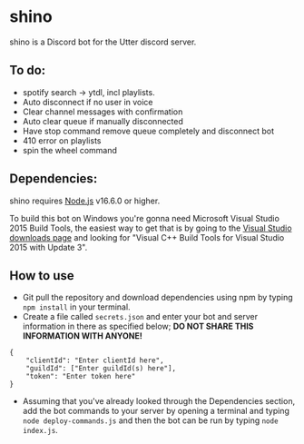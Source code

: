 # shino
shino is a Discord bot for the Utter discord server.

## To do:
- spotify search -> ytdl, incl playlists.
- Auto disconnect if no user in voice
- Clear channel messages with confirmation
- Auto clear queue if manually disconnected
- Have stop command remove queue completely and disconnect bot
- 410 error on playlists
- spin the wheel command

## Dependencies:
shino requires [Node.js](https://nodejs.org/) v16.6.0 or higher.

To build this bot on Windows you're gonna need Microsoft Visual Studio 2015 Build Tools, the easiest way to get that is by going to the [Visual Studio downloads page](https://my.visualstudio.com/Downloads) and looking for "Visual C++ Build Tools for Visual Studio 2015 with Update 3".

## How to use
- Git pull the repository and download dependencies using npm by typing `npm install` in your terminal.
- Create a file called `secrets.json` and enter your bot and server information in there as specified below; **DO NOT SHARE THIS INFORMATION WITH ANYONE!**
```
{
    "clientId": "Enter clientId here",
    "guildId": ["Enter guildId(s) here"],
    "token": "Enter token here"
}
```
- Assuming that you've already looked through the Dependencies section, add the bot commands to your server by opening a terminal and typing `node deploy-commands.js` and then the bot can be run by typing `node index.js`.